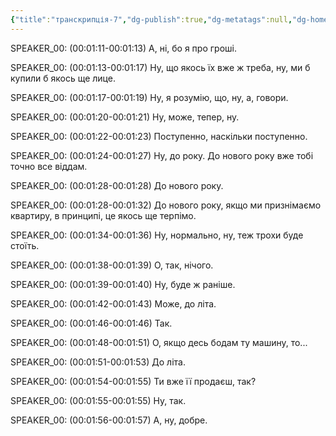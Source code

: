 ```yaml
---
{"title":"транскрипція-7","dg-publish":true,"dg-metatags":null,"dg-home":null,"permalink":"/transkripcziyi/transkripcziya-7/","dgPassFrontmatter":true,"noteIcon":""}
---
```


SPEAKER_00:
(00:01:11-00:01:13) А, ні, бо я про гроші.

SPEAKER_00:
(00:01:13-00:01:17) Ну, що якось їх вже ж треба, ну, ми б купили б якось ще лице.

SPEAKER_00:
(00:01:17-00:01:19) Ну, я розумію, що, ну, а, говори.

SPEAKER_00:
(00:01:20-00:01:21) Ну, може, тепер, ну.

SPEAKER_00:
(00:01:22-00:01:23) Поступенно, наскільки поступенно.

SPEAKER_00:
(00:01:24-00:01:27) Ну, до року. До нового року вже тобі точно все віддам.

SPEAKER_00:
(00:01:28-00:01:28) До нового року.

SPEAKER_00:
(00:01:28-00:01:32) До нового року, якщо ми признімаємо квартиру, в принципі, це якось ще терпімо.

SPEAKER_00:
(00:01:34-00:01:36) Ну, нормально, ну, теж трохи буде стоїть.

SPEAKER_00:
(00:01:38-00:01:39) О, так, нічого.

SPEAKER_00:
(00:01:39-00:01:40) Ну, буде ж раніше.

SPEAKER_00:
(00:01:42-00:01:43) Може, до літа.

SPEAKER_00:
(00:01:46-00:01:46) Так.

SPEAKER_00:
(00:01:48-00:01:51) О, якщо десь бодам ту машину, то...

SPEAKER_00:
(00:01:51-00:01:53) До літа.

SPEAKER_00:
(00:01:54-00:01:55) Ти вже її продаєш, так?

SPEAKER_00:
(00:01:55-00:01:55) Ну, так.

SPEAKER_00:
(00:01:56-00:01:57) А, ну, добре.